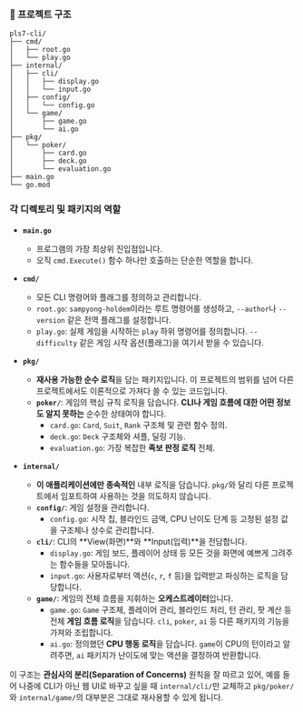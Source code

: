 ### 📂 프로젝트 구조

```
pls7-cli/
├── cmd/
│   ├── root.go
│   └── play.go
├── internal/
│   ├── cli/
│   │   ├── display.go
│   │   └── input.go
│   ├── config/
│   │   └── config.go
│   └── game/
│       ├── game.go
│       └── ai.go
├── pkg/
│   └── poker/
│       ├── card.go
│       ├── deck.go
│       └── evaluation.go
├── main.go
└── go.mod
```

### 각 디렉토리 및 패키지의 역할

* **`main.go`**

    * 프로그램의 가장 최상위 진입점입니다.
    * 오직 `cmd.Execute()` 함수 하나만 호출하는 단순한 역할을 합니다.

* **`cmd/`**

    * 모든 CLI 명령어와 플래그를 정의하고 관리합니다.
    * `root.go`: `sampyong-holdem`이라는 루트 명령어를 생성하고, `--author`나 `--version` 같은 전역 플래그를 설정합니다.
    * `play.go`: 실제 게임을 시작하는 `play` 하위 명령어를 정의합니다. `--difficulty` 같은 게임 시작 옵션(플래그)을 여기서 받을 수 있습니다.

* **`pkg/`**

    * **재사용 가능한 순수 로직**을 담는 패키지입니다. 이 프로젝트의 범위를 넘어 다른 프로젝트에서도 이론적으로 가져다 쓸 수 있는 코드입니다.
    * **`poker/`**: 게임의 핵심 규칙 로직을 담습니다. **CLI나 게임 흐름에 대한 어떤 정보도 알지 못하는** 순수한 상태여야 합니다.
        * `card.go`: `Card`, `Suit`, `Rank` 구조체 및 관련 함수 정의.
        * `deck.go`: `Deck` 구조체와 셔플, 딜링 기능.
        * `evaluation.go`: 가장 복잡한 **족보 판정 로직** 전체.

* **`internal/`**

    * **이 애플리케이션에만 종속적인** 내부 로직을 담습니다. `pkg/`와 달리 다른 프로젝트에서 임포트하여 사용하는 것을 의도하지 않습니다.
    * **`config/`**: 게임 설정을 관리합니다.
        * `config.go`: 시작 칩, 블라인드 금액, CPU 난이도 단계 등 고정된 설정 값을 구조체나 상수로 관리합니다.
    * **`cli/`**: CLI의 \*\*View(화면)\*\*와 \*\*Input(입력)\*\*을 전담합니다.
        * `display.go`: 게임 보드, 플레이어 상태 등 모든 것을 화면에 예쁘게 그려주는 함수들을 모아둡니다.
        * `input.go`: 사용자로부터 액션(`c`, `r`, `f` 등)을 입력받고 파싱하는 로직을 담당합니다.
    * **`game/`**: 게임의 전체 흐름을 지휘하는 **오케스트레이터**입니다.
        * `game.go`: `Game` 구조체, 플레이어 관리, 블라인드 처리, 턴 관리, 팟 계산 등 전체 **게임 흐름 로직**을 담습니다. `cli`, `poker`, `ai` 등 다른 패키지의 기능을 가져와 조립합니다.
        * `ai.go`: 정의했던 **CPU 행동 로직**을 담습니다. `game`이 CPU의 턴이라고 알려주면, `ai` 패키지가 난이도에 맞는 액션을 결정하여 반환합니다.

이 구조는 **관심사의 분리(Separation of Concerns)** 원칙을 잘 따르고 있어, 예를 들어 나중에 CLI가 아닌 웹 UI로 바꾸고 싶을 때 `internal/cli/`만 교체하고 `pkg/poker/`와 `internal/game/`의 대부분은 그대로 재사용할 수 있게 됩니다.

